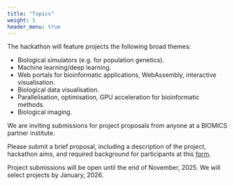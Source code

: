 ```yaml
---
title: "Topics"
weight: 5
header_menu: true
---
```


The hackathon will feature projects the following broad themes:

- Biological simulators (e.g. for population genetics).
- Machine learning/deep learning.
- Web portals for bioinformatic applications, WebAssembly, interactive visualisation.
- Biological data visualisation.
- Parallelisation, optimisation, GPU acceleration for bioinformatic methods.
- Biological imaging.

We are inviting submissions for project proposals from anyone at a BIOMICS partner institute.

Please submit a brief proposal, including a description of the project, hackathon aims, and required background for participants at this [form](https://docs.google.com/forms/d/e/1FAIpQLScNHnGNJWdx5MqWlUrAcZ7ani03EtO6gENU24PLteFwu2YeVg/viewform?usp=dialog). 

Project submissions will be open until the end of November, 2025. We will select projects by January, 2026.
